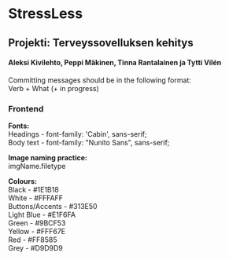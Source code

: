 # StressLess
## Projekti: Terveyssovelluksen kehitys
#### Aleksi Kivilehto, Peppi Mäkinen, Tinna Rantalainen ja Tytti Vilén

Committing messages should be in the following format:  
Verb + What (+ in progress)

### Frontend
**Fonts:**  
Headings - font-family: 'Cabin', sans-serif;  
Body text - font-family: "Nunito Sans", sans-serif;

**Image naming practice:**  
imgName.filetype

**Colours:**  
Black - #1E1B18  
White - #FFFAFF  
Buttons/Accents - #313E50  
Light Blue - #E1F6FA  
Green - #9BCF53  
Yellow - #FFF67E  
Red - #FF8585  
Grey - #D9D9D9
